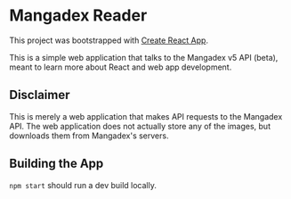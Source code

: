 # Mangadex Reader

This project was bootstrapped with [Create React App](https://github.com/facebook/create-react-app).

This is a simple web application that talks to the Mangadex v5 API (beta), meant to learn more about React and web app development.

## Disclaimer

This is merely a web application that makes API requests to the Mangadex API. The web application does not actually store any of the images, but downloads them from Mangadex's servers.

## Building the App

`npm start` should run a dev build locally.

